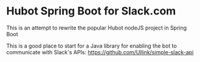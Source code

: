 # Hubot Spring Boot for Slack.com

This is an attempt to rewrite the popular Hubot nodeJS project in Spring Boot

This is a good place to start for a Java library for enabling the bot to communicate with Slack's APIs: https://github.com/Ullink/simple-slack-api
